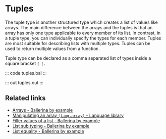 # Tuples

The tuple type is another structured type which creates a list of values like arrays. The main difference between the arrays and the tuples is that an array has only one type applicable to every member of its list. In contrast, in a tuple type, you can individually specify the types for each member. Tuples are most suitable for describing lists with multiple types. Tuples can be used to return multiple values from a function.

Tuple type can be declared as a comma separated list of types inside a square bracket `[ ]`.

::: code tuples.bal :::

::: out tuples.out :::

## Related links
- [Arrays - Ballerina by example](/learn/by-example/arrays)
- [Manipulating an array `(lang.array)` - Language library](https://lib.ballerina.io/ballerina/lang.array)
- [Filler values of a list - Ballerina by example](/learn/by-example/filler-values-of-a-list)
- [List sub typing - Ballerina by example](/learn/by-example/list-subtyping)
- [List equality - Ballerina by example](/learn/by-example/list-equality)
